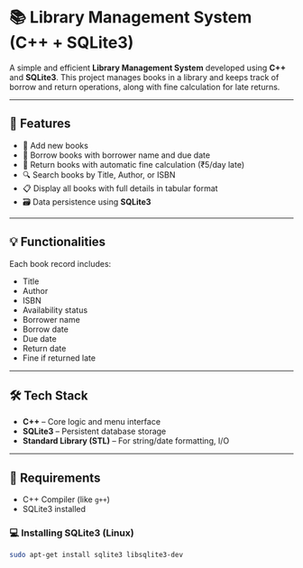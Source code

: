 # 📚 Library Management System (C++ + SQLite3)

A simple and efficient **Library Management System** developed using **C++** and **SQLite3**. This project manages books in a library and keeps track of borrow and return operations, along with fine calculation for late returns.

---

## 🚀 Features

- 📖 Add new books
- 👤 Borrow books with borrower name and due date
- 🔁 Return books with automatic fine calculation (₹5/day late)
- 🔍 Search books by Title, Author, or ISBN
- 📋 Display all books with full details in tabular format
- 🗃️ Data persistence using **SQLite3**

---

## 💡 Functionalities

Each book record includes:
- Title
- Author
- ISBN
- Availability status
- Borrower name
- Borrow date
- Due date
- Return date
- Fine if returned late

---

## 🛠️ Tech Stack

- **C++** – Core logic and menu interface
- **SQLite3** – Persistent database storage
- **Standard Library (STL)** – For string/date formatting, I/O

---

## 🔧 Requirements

- C++ Compiler (like `g++`)
- SQLite3 installed

### 💻 Installing SQLite3 (Linux)

```bash
sudo apt-get install sqlite3 libsqlite3-dev
